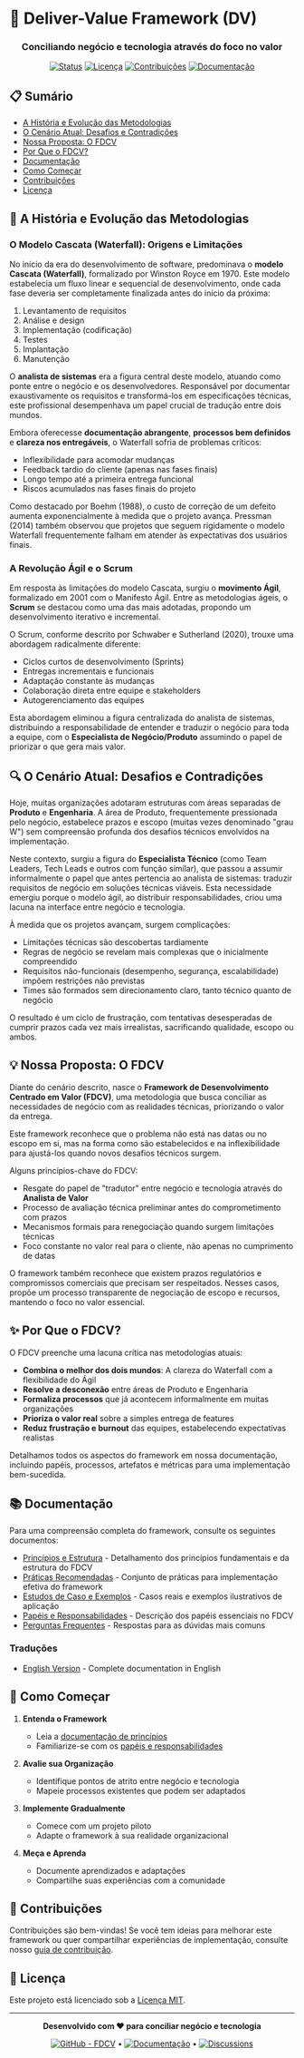 # 🔄 Deliver-Value Framework (DV)

<div align="center">
  
  ### Conciliando negócio e tecnologia através do foco no valor

  [![Status](https://img.shields.io/badge/Status-Em%20Desenvolvimento-yellow)](https://github.com/seu-usuario/fdcv)
  [![Licença](https://img.shields.io/badge/Licença-MIT-blue)](LICENSE)
  [![Contribuições](https://img.shields.io/badge/Contribuições-Bem--vindas-brightgreen)](CONTRIBUTING.md)
  [![Documentação](https://img.shields.io/badge/Docs-Em%20Construção-orange)](docs/)
  
</div>

## 📋 Sumário

- [A História e Evolução das Metodologias](#-a-história-e-evolução-das-metodologias)
- [O Cenário Atual: Desafios e Contradições](#-o-cenário-atual-desafios-e-contradições)
- [Nossa Proposta: O FDCV](#-nossa-proposta-o-fdcv)
- [Por Que o FDCV?](#-por-que-o-fdcv)
- [Documentação](#-documentação)
- [Como Começar](#-como-começar)
- [Contribuições](#-contribuições)
- [Licença](#-licença)

## 📜 A História e Evolução das Metodologias

### O Modelo Cascata (Waterfall): Origens e Limitações

No início da era do desenvolvimento de software, predominava o **modelo Cascata (Waterfall)**, formalizado por Winston Royce em 1970. Este modelo estabelecia um fluxo linear e sequencial de desenvolvimento, onde cada fase deveria ser completamente finalizada antes do início da próxima:

1. Levantamento de requisitos
2. Análise e design
3. Implementação (codificação)
4. Testes
5. Implantação
6. Manutenção

O **analista de sistemas** era a figura central deste modelo, atuando como ponte entre o negócio e os desenvolvedores. Responsável por documentar exaustivamente os requisitos e transformá-los em especificações técnicas, este profissional desempenhava um papel crucial de tradução entre dois mundos.

Embora oferecesse **documentação abrangente**, **processos bem definidos** e **clareza nos entregáveis**, o Waterfall sofria de problemas críticos:

- Inflexibilidade para acomodar mudanças
- Feedback tardio do cliente (apenas nas fases finais)
- Longo tempo até a primeira entrega funcional
- Riscos acumulados nas fases finais do projeto

Como destacado por Boehm (1988), o custo de correção de um defeito aumenta exponencialmente à medida que o projeto avança. Pressman (2014) também observou que projetos que seguem rigidamente o modelo Waterfall frequentemente falham em atender às expectativas dos usuários finais.

### A Revolução Ágil e o Scrum

Em resposta às limitações do modelo Cascata, surgiu o **movimento Ágil**, formalizado em 2001 com o Manifesto Ágil. Entre as metodologias ágeis, o **Scrum** se destacou como uma das mais adotadas, propondo um desenvolvimento iterativo e incremental.

O Scrum, conforme descrito por Schwaber e Sutherland (2020), trouxe uma abordagem radicalmente diferente:

- Ciclos curtos de desenvolvimento (Sprints)
- Entregas incrementais e funcionais
- Adaptação constante às mudanças
- Colaboração direta entre equipe e stakeholders
- Autogerenciamento das equipes

Esta abordagem eliminou a figura centralizada do analista de sistemas, distribuindo a responsabilidade de entender e traduzir o negócio para toda a equipe, com o **Especialista de Negócio/Produto** assumindo o papel de priorizar o que gera mais valor.

## 🔍 O Cenário Atual: Desafios e Contradições

Hoje, muitas organizações adotaram estruturas com áreas separadas de **Produto** e **Engenharia**. A área de Produto, frequentemente pressionada pelo negócio, estabelece prazos e escopo (muitas vezes denominado "grau W") sem compreensão profunda dos desafios técnicos envolvidos na implementação.

Neste contexto, surgiu a figura do **Especialista Técnico** (como Team Leaders, Tech Leads e outros com função similar), que passou a assumir informalmente o papel que antes pertencia ao analista de sistemas: traduzir requisitos de negócio em soluções técnicas viáveis. Esta necessidade emergiu porque o modelo ágil, ao distribuir responsabilidades, criou uma lacuna na interface entre negócio e tecnologia.

À medida que os projetos avançam, surgem complicações:

- Limitações técnicas são descobertas tardiamente
- Regras de negócio se revelam mais complexas que o inicialmente compreendido
- Requisitos não-funcionais (desempenho, segurança, escalabilidade) impõem restrições não previstas
- Times são formados sem direcionamento claro, tanto técnico quanto de negócio

O resultado é um ciclo de frustração, com tentativas desesperadas de cumprir prazos cada vez mais irrealistas, sacrificando qualidade, escopo ou ambos.

## 💡 Nossa Proposta: O FDCV

Diante do cenário descrito, nasce o **Framework de Desenvolvimento Centrado em Valor (FDCV)**, uma metodologia que busca conciliar as necessidades de negócio com as realidades técnicas, priorizando o valor da entrega.

Este framework reconhece que o problema não está nas datas ou no escopo em si, mas na forma como são estabelecidos e na inflexibilidade para ajustá-los quando novos desafios técnicos surgem.

Alguns princípios-chave do FDCV:

- Resgate do papel de "tradutor" entre negócio e tecnologia através do **Analista de Valor**
- Processo de avaliação técnica preliminar antes do comprometimento com prazos
- Mecanismos formais para renegociação quando surgem limitações técnicas
- Foco constante no valor real para o cliente, não apenas no cumprimento de datas

O framework também reconhece que existem prazos regulatórios e compromissos comerciais que precisam ser respeitados. Nesses casos, propõe um processo transparente de negociação de escopo e recursos, mantendo o foco no valor essencial.

## ✨ Por Que o FDCV?

O FDCV preenche uma lacuna crítica nas metodologias atuais:

- **Combina o melhor dos dois mundos**: A clareza do Waterfall com a flexibilidade do Ágil
- **Resolve a desconexão** entre áreas de Produto e Engenharia
- **Formaliza processos** que já acontecem informalmente em muitas organizações
- **Prioriza o valor real** sobre a simples entrega de features
- **Reduz frustração e burnout** das equipes, estabelecendo expectativas realistas

Detalhamos todos os aspectos do framework em nossa documentação, incluindo papéis, processos, artefatos e métricas para uma implementação bem-sucedida.

## 📚 Documentação

Para uma compreensão completa do framework, consulte os seguintes documentos:

- [Princípios e Estrutura](/docs/pt/principles.md) - Detalhamento dos princípios fundamentais e da estrutura do FDCV
- [Práticas Recomendadas](/docs/pt/practices.md) - Conjunto de práticas para implementação efetiva do framework
- [Estudos de Caso e Exemplos](/docs/pt/case-studies.md) - Casos reais e exemplos ilustrativos de aplicação
- [Papéis e Responsabilidades](/docs/docs/ROLES.md) - Descrição dos papéis essenciais no FDCV
- [Perguntas Frequentes](/docs/pt/faq.md) - Respostas para as dúvidas mais comuns

### Traduções

- [English Version](/translations/README.en.md) - Complete documentation in English

## 🚦 Como Começar

1. **Entenda o Framework**
   - Leia a [documentação de princípios](/docs/pt/principles.md)
   - Familiarize-se com os [papéis e responsabilidades](/docs/pt/ROLES.md)

2. **Avalie sua Organização**
   - Identifique pontos de atrito entre negócio e tecnologia
   - Mapeie processos existentes que podem ser adaptados

3. **Implemente Gradualmente**
   - Comece com um projeto piloto
   - Adapte o framework à sua realidade organizacional

4. **Meça e Aprenda**
   - Documente aprendizados e adaptações
   - Compartilhe suas experiências com a comunidade

## 👐 Contribuições

Contribuições são bem-vindas! Se você tem ideias para melhorar este framework ou quer compartilhar experiências de implementação, consulte nosso [guia de contribuição](CONTRIBUTING.md).

## 📄 Licença

Este projeto está licenciado sob a [Licença MIT](LICENSE).

---

<div align="center">
  
  **Desenvolvido com ❤️ para conciliar negócio e tecnologia**
  
  <a href="https://github.com/seu-usuario/fdcv"><img src="https://img.shields.io/badge/GitHub-FDCV-2ea44f" alt="GitHub - FDCV"></a> • 
  <a href="https://github.com/seu-usuario/fdcv/wiki"><img src="https://img.shields.io/badge/Wiki-Documentação-blue" alt="Documentação"></a> • 
  <a href="https://github.com/seu-usuario/fdcv/discussions"><img src="https://img.shields.io/badge/Discussions-Participe-orange" alt="Discussions"></a>
  
</div>
